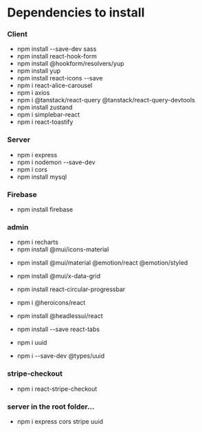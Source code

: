 # Dependencies to install

### Client
- npm install --save-dev sass
- npm install react-hook-form
- npm install @hookform/resolvers/yup
- npm install yup
- npm install react-icons --save
- npm i react-alice-carousel
- npm i axios
- npm i @tanstack/react-query @tanstack/react-query-devtools
- npm install zustand
- npm i simplebar-react
- npm i react-toastify

### Server
- npm i express
- npm i nodemon --save-dev
- npm i cors
- npm install mysql


### Firebase
- npm install firebase

### admin
- npm i recharts
- npm install @mui/icons-material
<!-- - npm install @mui/material @mui/styled-engine-sc styled-components -->
- npm install @mui/material @emotion/react @emotion/styled
- npm install @mui/x-data-grid
- npm install react-circular-progressbar
- npm i @heroicons/react
- npm install @headlessui/react

- npm install --save react-tabs


- npm i uuid
- npm i --save-dev @types/uuid

### stripe-checkout

- npm i react-stripe-checkout

### server in the root folder...
- npm i express cors stripe uuid